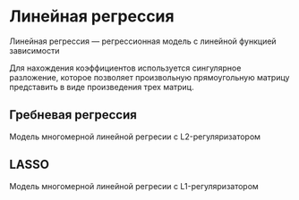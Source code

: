 # Линейная регрессия
Линейная регрессия — регрессионная модель с линейной функцией зависимости

Для нахождения коэффициентов используется сингулярное разложение, которое позволяет произвольную прямоугольную матрицу
представить в виде произведения трех матриц. 
## Гребневая регрессия
Модель многомерной линейной регресии с L2-регуляризатором
## LASSO 
Модель многомерной линейной регресии с L1-регуляризатором